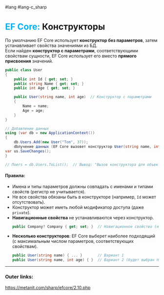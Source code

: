 #lang #lang-c_sharp 
# <font color="#00b0f0">EF Core:</font> Конструкторы

По умолчанию EF Core использует **конструктор без параметров**, затем устанавливает свойства значениями из БД.  
Если найден **конструктор с параметрами**, соответствующими свойствам сущности, EF Core использует его вместо **прямого присвоения** значений.  

```csharp
public class User
{
    public int Id { get; set; }
    public string Name { get; set; }
    public int Age { get; set; }

    public User(string name, int age)  // Конструктор с параметрами
    {
        Name = name;
        Age = age;
    }
}
```  

```csharp
// Добавление данных
using (var db = new ApplicationContext())
{
    db.Users.Add(new User("Tom", 37));
    dbлучение данных (EF Core вызовет конструктор User(string name, int age))
var us.SaveChanges();
}

// Поers = db.Users.ToList();  // Вывод: "Вызов конструктора для объекта Tom"
``` 

#### **Правила:**  

  - Имена и типы параметров должны совпадать с именами и типами свойств (регистр не учитывается).  
  - Не все свойства обязаны быть в конструкторе (например, `Id` может отсутствовать).  
  - Конструктор может иметь любой модификатор доступа (даже `private`).  
- **Навигационные свойства** не устанавливаются через конструктор.  
  ```csharp
  public Company? Company { get; set; }  // Навигационное свойство (не участвует в конструкторе)
  ```  
- **Несколько конструкторов**: EF Core выберет наиболее подходящий (с максимальным числом параметров, соответствующих свойствам).  
  ```csharp
  public User(string name) { ... }       // Вариант 1
  public User(string name, int age) { }  // Вариант 2 (будет выбран при наличии данных)
  ```  
 
---
### Outer links:
https://metanit.com/sharp/efcore/2.10.php